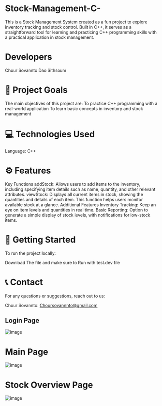 # Stock-Management-C-

This is a Stock Management System created as a fun project to explore inventory tracking and stock control. Built in C++, it serves as a straightforward tool for learning and practicing C++ programming skills with a practical application in stock management.

# **Developers**
Chour Sovannto
Dao Sithsoum

# **🎯 Project Goals**
The main objectives of this project are:
To practice C++ programming with a real-world application
To learn basic concepts in inventory and stock management

# **💻 Technologies Used**
Language: C++

# **⚙️ Features**
Key Functions
addStock: Allows users to add items to the inventory, including specifying item details such as name, quantity, and other relevant attributes.
viewStock: Displays all current items in stock, showing the quantities and details of each item. This function helps users monitor available stock at a glance.
Additional Features
Inventory Tracking: Keep an eye on item levels and quantities in real time.
Basic Reporting: Option to generate a simple display of stock levels, with notifications for low-stock items.

# **🚀 Getting Started**
To run the project locally:

Download The file and make sure to Run with test.dev file

# **📞 Contact**
For any questions or suggestions, reach out to us:

Chour Sovannto: Choursovannnto@gmail.com

## **Login Page**

![image](https://github.com/user-attachments/assets/76a446c5-b745-49bd-a9db-94719819effe)

# **Main Page**

![image](https://github.com/user-attachments/assets/abf2f7f6-c39a-4530-ae65-5c8f192c5a34)


# **Stock Overview Page**

![image](https://github.com/user-attachments/assets/54e9292c-90c2-46f3-a814-809c2e479bf9)



